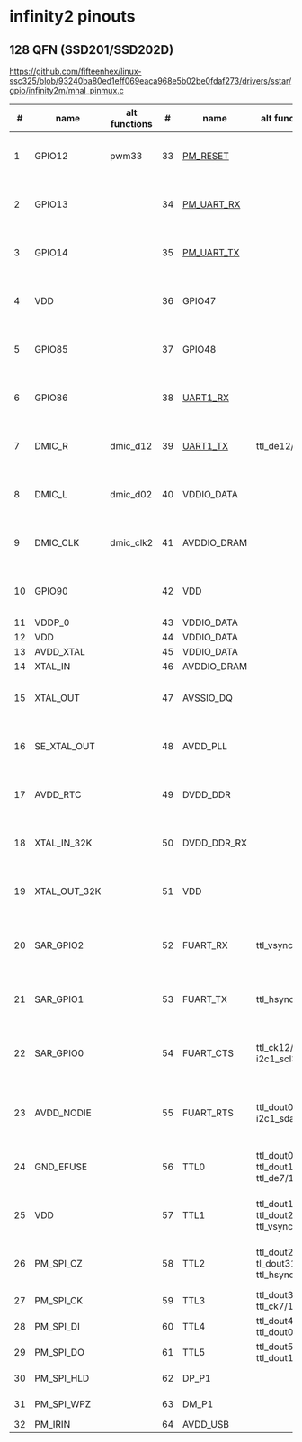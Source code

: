 # infinity2 pinouts

## 128 QFN (SSD201/SSD202D)

https://github.com/fifteenhex/linux-ssc325/blob/93240ba80ed1eff069eaca968e5b02be0fdaf273/drivers/sstar/gpio/infinity2m/mhal_pinmux.c

| #  | name         | alt functions | #  | name                                       | alt functions                           | #  | name      | alt functions                                                | #   | name                                 | alt functions       |
|----|--------------|---------------|----|--------------------------------------------|-----------------------------------------|----|-----------|--------------------------------------------------------------|-----|--------------------------------------|---------------------|
| 1  | GPIO12       | pwm33         | 33 | [PM_RESET](/ip/commonpins.md#pm_reset)     |                                         | 65 | TTL6      | mipi_tx_p_ch01/2 ttl_dout27/10 ttl_dout412/13 ttl_dout61     | 97  | SD_D21                               |                     |
| 2  | GPIO13       |               | 34 | [PM_UART_RX](/ip/commonpins.md#pm_uart_rx) |                                         | 66 | TTL7      | mipi_tx_n_ch01/2 ttl_dout512/13 ttl_dout71 ttl_dout37/10     | 98  | VDDP_1                               |                     |
| 3  | GPIO14       |               | 35 | [PM_UART_TX](/ip/commonpins.md#pm_uart_tx) |                                         | 67 | TTL8      | mipi_tx_p_ch11/2 ttl_dout612/13 ttl_dout81 ttl_dout47/10     | 99  | GPIO0                                | eth1_mdio5 i2s_wck3 |
| 4  | VDD          |               | 36 | GPIO47                                     |                                         | 68 | TTL9      | mipi_tx_n_ch11/2 ttl_dout712/13 ttl_dout91 ttl_dout57/10     | 100 | GPIO1                                | eth1_mdc5 i2s_bck3  |
| 5  | GPIO85       |               | 37 | GPIO48                                     |                                         | 69 | TTL10     | mipi_tx_p_ch21/2 ttl_dout812/13 ttl_dout101 ttl_dout67/10    | 101 | GPIO2                                | i2c1_scl5 i2s_sdi3  |
| 6  | GPIO86       |               | 38 | [UART1_RX](/ip/commonpins.md#uart1_rx)     |                                         | 70 | TTL11     | mipi_tx_n_ch21/2 ttl_dout912/13 ttl_dout111 ttl_dout77/10    | 102 | GPIO3                                | i2c1_sda5 i2s_sdo3  |
| 7  | DMIC_R       | dmic_d12      | 39 | [UART1_TX](/ip/commonpins.md#uart1_tx)     | ttl_de12/13                             | 71 | TTL12     | mipi_tx_p_ch31 ttl_dout1012/13 ttl_dout121 ttl_dout87/10     | 103 | [PM_LED0](/ip/commonpins.md#pm_led0) |                     |
| 8  | DMIC_L       | dmic_d02      | 40 | VDDIO_DATA                                 |                                         | 72 | TTL13     | mipi_tx_n_ch31 ttl_dout1112/13 ttl_dout131 ttl_dout97/10     | 104 | [PM_LED1](/ip/commonpins.md#pm_led1) |                     |
| 9  | DMIC_CLK     | dmic_clk2     | 41 | AVDDIO_DRAM                                |                                         | 73 | TTL14     | mipi_tx_p_ch41 ttl_dout1212/13 ttl_dout141 ttl_dout107/10    | 105 | VDD                                  |                     |
| 10 | GPIO90       |               | 42 | VDD                                        |                                         | 74 | TTL15     | mipi_tx_n_ch41 ttl_dout1312/13 ttl_dout151 ttl_dout117/10    | 106 | AVDD_ETH                             |                     |
| 11 | VDDP_0       |               | 43 | VDDIO_DATA                                 |                                         | 75 | AVDD1     |                                                              | 107 | ETH_RN                               |                     |
| 12 | VDD          |               | 44 | VDDIO_DATA                                 |                                         | 76 | VDDP_1    |                                                              | 108 | ETH_RP                               |                     |
| 13 | AVDD_XTAL    |               | 45 | VDDIO_DATA                                 |                                         | 77 | VDD       |                                                              | 109 | ETH_TN                               |                     |
| 14 | XTAL_IN      |               | 46 | AVDDIO_DRAM                                |                                         | 78 | VDD       |                                                              | 110 | ETH_TP                               |                     |
| 15 | XTAL_OUT     |               | 47 | AVSSIO_DQ                                  |                                         | 79 | TTL16     | eth1_mdio3 ttl_dout1412/13 ttl_dout161 ttl_dout127/10        | 111 | DP_P2                                |                     |
| 16 | SE_XTAL_OUT  |               | 48 | AVDD_PLL                                   |                                         | 80 | TTL17     | eth1_mdc3 ttl_dout1412/13 ttl_dout171 ttl_dout137/10         | 112 | DM_P2                                |                     |
| 17 | AVDD_RTC     |               | 49 | DVDD_DDR                                   |                                         | 81 | TTL18     | eth1_col3 ttl_dout1512 ttl_dout181 ttl_dout147/10            | 113 | AVDD_USB                             |                     |
| 18 | XTAL_IN_32K  |               | 50 | DVDD_DDR_RX                                |                                         | 82 | TTL19     | eth1_rxd03 ttl_dout1612 ttl_dout191 ttl_dout157/10           | 114 | AVDD_AUD                             |                     |
| 19 | XTAL_OUT_32K |               | 51 | VDD                                        |                                         | 83 | TTL20     | eth1_rxd13 ttl_dout1712 ttl_dout201 ttl_dout167              | 115 | AUD_LINEOUT_R0                       |                     |
| 20 | SAR_GPIO2    |               | 52 | FUART_RX                                   | ttl_vsync12/13                          | 84 | TTL21     | eth1_tx_clk3 eth1_txd15 ttl_dout1812 ttl_dout211 ttl_dout177 | 116 | AUD_LINEOUT_L0                       |                     |
| 21 | SAR_GPIO1    |               | 53 | FUART_TX                                   | ttl_hsync12/13                          | 85 | TTL22     | eth1_txd03/5 ttl_dout187 ttl_dout1912 ttl_dout221            | 117 | AUD_MICCM0                           |                     |
| 22 | SAR_GPIO0    |               | 54 | FUART_CTS                                  | ttl_ck12/13 i2c1_scl3                   | 86 | TTL23     | eth1_txd13 eth1_tx_en5 ttl_dout231 ttl_dout197 ttl_dout2012  | 118 | AUD_MICIN0                           |                     |
| 23 | AVDD_NODIE   |               | 55 | FUART_RTS                                  | ttl_dout012/13 i2c1_sda3                | 87 | TTL24     | eth1_tx_en3 eth1_tx_clk5 ttl_ck1 ttl_dout207 ttl_dout2112    | 119 | AUD_VRM_DAC                          |                     |
| 24 | GND_EFUSE    |               | 56 | TTL0                                       | ttl_dout01 ttl_dout112/13 ttl_de7/10    | 88 | TTL25     | eth1_col5 ttl_hsync1 ttl_dout217 ttl_dout2212                | 120 | AUD_VAG                              |                     |
| 25 | VDD          |               | 57 | TTL1                                       | ttl_dout11 ttl_dout212/13 ttl_vsync7/10 | 89 | TTL26     | eth1_rxd05 ttl_vsync1 ttl_dout227 ttl_dout2312               | 121 | GPIO4                                | pwm03               |
| 26 | PM_SPI_CZ    |               | 58 | TTL2                                       | ttl_dout21 tl_dout312/13 ttl_hsync7/10  | 90 | TTL27     | eth1_rxd15 ttl_de1 ttl_dout237 ttl_dout2412                  | 122 | GPIO5                                | pwm14               |
| 27 | PM_SPI_CK    |               | 59 | TTL3                                       | ttl_dout31 ttl_ck7/10                   | 91 | PM_SD_CDZ |                                                              | 123 | GPIO6                                | i2c0_scl4           |
| 28 | PM_SPI_DI    |               | 60 | TTL4                                       | ttl_dout41 ttl_dout07/10                | 92 | SD_D11    | pwm26                                                        | 124 | GPIO7                                | i2c0_sda4           |
| 29 | PM_SPI_DO    |               | 61 | TTL5                                       | ttl_dout51 ttl_dout17/10                | 93 | SD_D01    | i2s_wck3                                                     | 125 | UART2_RX                             | spi0_cz5            |
| 30 | PM_SPI_HLD   |               | 62 | DP_P1                                      |                                         | 94 | SD_CLK1   | i2c1_scl5 i2s_bck3                                           | 126 | UART2_TX                             | spi0_ck5            |
| 31 | PM_SPI_WPZ   |               | 63 | DM_P1                                      |                                         | 95 | SD_CMD1   | i2c1_sda5 i2s_sdi3                                           | 127 | GPIO10                               | spi0_di5            |
| 32 | PM_IRIN      |               | 64 | AVDD_USB                                   |                                         | 96 | SD_D31    | i2s_sdo3                                                     | 128 | GPIO11                               | spi0_do5            |
